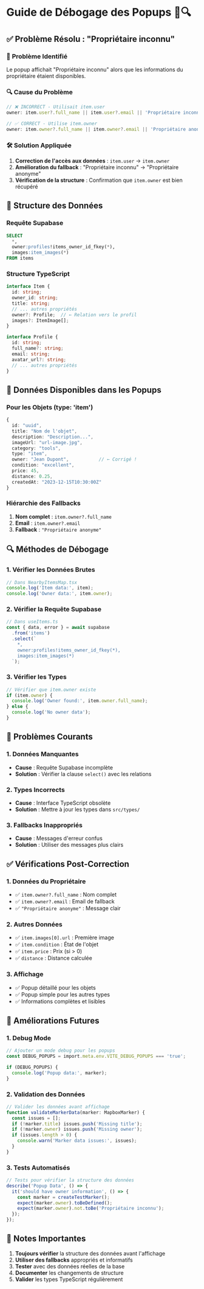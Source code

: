 # Guide de Débogage des Popups 🐛🔍

## ✅ Problème Résolu : "Propriétaire inconnu"

### 🐛 **Problème Identifié**
Le popup affichait "Propriétaire inconnu" alors que les informations du propriétaire étaient disponibles.

### 🔍 **Cause du Problème**
```typescript
// ❌ INCORRECT - Utilisait item.user
owner: item.user?.full_name || item.user?.email || 'Propriétaire inconnu'

// ✅ CORRECT - Utilise item.owner
owner: item.owner?.full_name || item.owner?.email || 'Propriétaire anonyme'
```

### 🛠️ **Solution Appliquée**
1. **Correction de l'accès aux données** : `item.user` → `item.owner`
2. **Amélioration du fallback** : "Propriétaire inconnu" → "Propriétaire anonyme"
3. **Vérification de la structure** : Confirmation que `item.owner` est bien récupéré

## 🔧 **Structure des Données**

### **Requête Supabase**
```sql
SELECT 
  *,
  owner:profiles!items_owner_id_fkey(*),
  images:item_images(*)
FROM items
```

### **Structure TypeScript**
```typescript
interface Item {
  id: string;
  owner_id: string;
  title: string;
  // ... autres propriétés
  owner?: Profile;  // ← Relation vers le profil
  images?: ItemImage[];
}

interface Profile {
  id: string;
  full_name?: string;
  email: string;
  avatar_url?: string;
  // ... autres propriétés
}
```

## 🎯 **Données Disponibles dans les Popups**

### **Pour les Objets (type: 'item')**
```typescript
{
  id: "uuid",
  title: "Nom de l'objet",
  description: "Description...",
  imageUrl: "url-image.jpg",
  category: "tools",
  type: "item",
  owner: "Jean Dupont",           // ← Corrigé !
  condition: "excellent",
  price: 45,
  distance: 0.25,
  createdAt: "2023-12-15T10:30:00Z"
}
```

### **Hiérarchie des Fallbacks**
1. **Nom complet** : `item.owner?.full_name`
2. **Email** : `item.owner?.email`
3. **Fallback** : `"Propriétaire anonyme"`

## 🔍 **Méthodes de Débogage**

### **1. Vérifier les Données Brutes**
```typescript
// Dans NearbyItemsMap.tsx
console.log('Item data:', item);
console.log('Owner data:', item.owner);
```

### **2. Vérifier la Requête Supabase**
```typescript
// Dans useItems.ts
const { data, error } = await supabase
  .from('items')
  .select(`
    *,
    owner:profiles!items_owner_id_fkey(*),
    images:item_images(*)
  `);
```

### **3. Vérifier les Types**
```typescript
// Vérifier que item.owner existe
if (item.owner) {
  console.log('Owner found:', item.owner.full_name);
} else {
  console.log('No owner data');
}
```

## 🚨 **Problèmes Courants**

### **1. Données Manquantes**
- **Cause** : Requête Supabase incomplète
- **Solution** : Vérifier la clause `select()` avec les relations

### **2. Types Incorrects**
- **Cause** : Interface TypeScript obsolète
- **Solution** : Mettre à jour les types dans `src/types/`

### **3. Fallbacks Inappropriés**
- **Cause** : Messages d'erreur confus
- **Solution** : Utiliser des messages plus clairs

## ✅ **Vérifications Post-Correction**

### **1. Données du Propriétaire**
- ✅ `item.owner?.full_name` : Nom complet
- ✅ `item.owner?.email` : Email de fallback
- ✅ `"Propriétaire anonyme"` : Message clair

### **2. Autres Données**
- ✅ `item.images[0].url` : Première image
- ✅ `item.condition` : État de l'objet
- ✅ `item.price` : Prix (si > 0)
- ✅ `distance` : Distance calculée

### **3. Affichage**
- ✅ Popup détaillé pour les objets
- ✅ Popup simple pour les autres types
- ✅ Informations complètes et lisibles

## 🔮 **Améliorations Futures**

### **1. Debug Mode**
```typescript
// Ajouter un mode debug pour les popups
const DEBUG_POPUPS = import.meta.env.VITE_DEBUG_POPUPS === 'true';

if (DEBUG_POPUPS) {
  console.log('Popup data:', marker);
}
```

### **2. Validation des Données**
```typescript
// Valider les données avant affichage
function validateMarkerData(marker: MapboxMarker) {
  const issues = [];
  if (!marker.title) issues.push('Missing title');
  if (!marker.owner) issues.push('Missing owner');
  if (issues.length > 0) {
    console.warn('Marker data issues:', issues);
  }
}
```

### **3. Tests Automatisés**
```typescript
// Tests pour vérifier la structure des données
describe('Popup Data', () => {
  it('should have owner information', () => {
    const marker = createTestMarker();
    expect(marker.owner).toBeDefined();
    expect(marker.owner).not.toBe('Propriétaire inconnu');
  });
});
```

## 📝 **Notes Importantes**

1. **Toujours vérifier** la structure des données avant l'affichage
2. **Utiliser des fallbacks** appropriés et informatifs
3. **Tester** avec des données réelles de la base
4. **Documenter** les changements de structure
5. **Valider** les types TypeScript régulièrement
